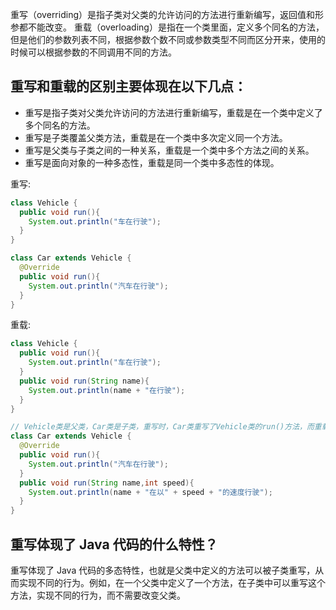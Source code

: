 重写（overriding）是指子类对父类的允许访问的方法进行重新编写，返回值和形参都不能改变。
重载（overloading）是指在一个类里面，定义多个同名的方法，但是他们的参数列表不同，根据参数个数不同或参数类型不同而区分开来，使用的时候可以根据参数的不同调用不同的方法。

## 重写和重载的区别主要体现在以下几点：

- 重写是指子类对父类允许访问的方法进行重新编写，重载是在一个类中定义了多个同名的方法。
- 重写是子类覆盖父类方法，重载是在一个类中多次定义同一个方法。
- 重写是父类与子类之间的一种关系，重载是一个类中多个方法之间的关系。
- 重写是面向对象的一种多态性，重载是同一个类中多态性的体现。

重写:

```java
class Vehicle {
  public void run(){
    System.out.println("车在行驶");
  }
}

class Car extends Vehicle {
  @Override
  public void run(){
    System.out.println("汽车在行驶");
  }
}
```

重载:

```java
class Vehicle {
  public void run(){
    System.out.println("车在行驶");
  }
  public void run(String name){
    System.out.println(name + "在行驶");
  }
}

// Vehicle类是父类，Car类是子类，重写时，Car类重写了Vehicle类的run()方法，而重载时，Car类在自己的类中定义了多个run()方法，从而实现了重载。
class Car extends Vehicle {
  @Override
  public void run(){
    System.out.println("汽车在行驶");
  }
  public void run(String name,int speed){
    System.out.println(name + "在以" + speed + "的速度行驶");
  }
}
```

## 重写体现了 Java 代码的什么特性？

重写体现了 Java 代码的多态特性，也就是父类中定义的方法可以被子类重写，从而实现不同的行为。例如，在一个父类中定义了一个方法，在子类中可以重写这个方法，实现不同的行为，而不需要改变父类。

